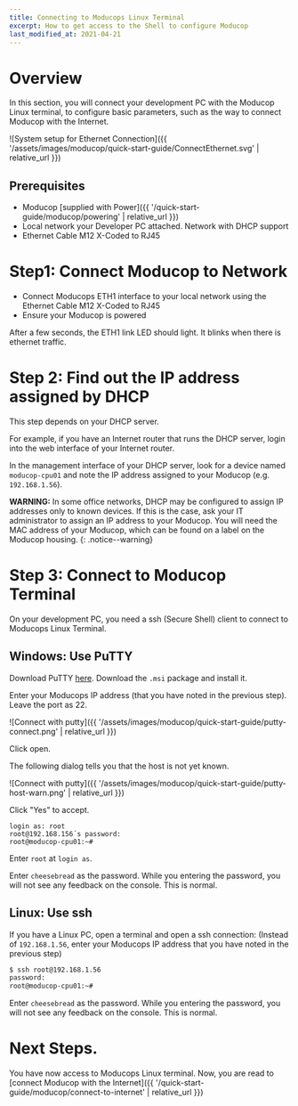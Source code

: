 ```yaml
---
title: Connecting to Moducops Linux Terminal
excerpt: How to get access to the Shell to configure Moducop
last_modified_at: 2021-04-21
---
```


# Overview
In this section, you will connect your development PC with the Moducop Linux terminal, to configure basic parameters, such as the way to connect Moducop with the Internet.

![System setup for Ethernet Connection]({{ '/assets/images/moducop/quick-start-guide/ConnectEthernet.svg' | relative_url }})


## Prerequisites

* Moducop [supplied with Power]({{ '/quick-start-guide/moducop/powering' | relative_url }})
* Local network your Developer PC attached. Network with DHCP support
* Ethernet Cable M12 X-Coded to RJ45

# Step1: Connect Moducop to Network

* Connect Moducops ETH1 interface to your local network using the Ethernet Cable M12 X-Coded to RJ45
* Ensure your Moducop is powered 

After a few seconds, the ETH1 link LED should light. It blinks when there is ethernet traffic.

# Step 2: Find out the IP address assigned by DHCP

This step depends on your DHCP server. 

For example, if you have an Internet router that runs the DHCP server, login into the web interface of your Internet router. 

In the management interface of your DHCP server, look for a device named `moducop-cpu01` and note the IP address assigned to your Moducop (e.g. `192.168.1.56`).

**WARNING:** In some office networks, DHCP may be configured to assign IP addresses only to known devices. If this is the case, ask your IT administrator to assign an IP address to your Moducop. You will need the MAC address of your Moducop, which can be found on a label on the Moducop housing.
{: .notice--warning}

# Step 3: Connect to Moducop Terminal

On your development PC, you need a ssh (Secure Shell) client to connect to Moducops Linux Terminal.

## Windows: Use PuTTY

Download PuTTY [here](https://www.putty.org/). Download the `.msi` package and install it.

Enter your Moducops IP address (that you have noted in the previous step). Leave the port as 22.

![Connect with putty]({{ '/assets/images/moducop/quick-start-guide/putty-connect.png' | relative_url }})

Click open. 

The following dialog tells you that the host is not yet known.

![Connect with putty]({{ '/assets/images/moducop/quick-start-guide/putty-host-warn.png' | relative_url }})

Click "Yes" to accept.

```
login as: root
root@192.168.156´s password:
root@moducop-cpu01:~#
```

Enter `root` at `login as`. 

Enter `cheesebread` as the password. While you entering the password, you will not see any feedback on the console. This is normal.

## Linux: Use ssh

If you have a Linux PC, open a terminal and open a ssh connection: (Instead of `192.168.1.56`, enter your Moducops IP address that you have noted in the previous step)
```bash
$ ssh root@192.168.1.56
password:
root@moducop-cpu01:~#
```
Enter `cheesebread` as the password. While you entering the password, you will not see any feedback on the console. This is normal.

# Next Steps.
You have now access to Moducops Linux terminal. Now, you are read to [connect Moducop with the Internet]({{ '/quick-start-guide/moducop/connect-to-internet' | relative_url }})





